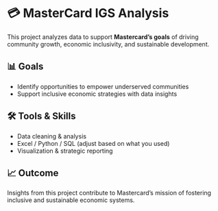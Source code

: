 # 💳 MasterCard IGS Analysis

This project analyzes data to support **Mastercard’s goals** of driving community growth, economic inclusivity, and sustainable development.

## 📊 Goals
- Identify opportunities to empower underserved communities
- Support inclusive economic strategies with data insights

## 🛠 Tools & Skills
- Data cleaning & analysis
- Excel / Python / SQL (adjust based on what you used)
- Visualization & strategic reporting

## 📈 Outcome
Insights from this project contribute to Mastercard’s mission of fostering inclusive and sustainable economic systems.
